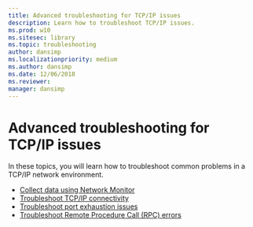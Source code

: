```yaml
---
title: Advanced troubleshooting for TCP/IP issues
description: Learn how to troubleshoot TCP/IP issues.
ms.prod: w10
ms.sitesec: library
ms.topic: troubleshooting
author: dansimp
ms.localizationpriority: medium
ms.author: dansimp
ms.date: 12/06/2018
ms.reviewer: 
manager: dansimp
---
```


# Advanced troubleshooting for TCP/IP issues

In these topics, you will learn how to troubleshoot common problems in a TCP/IP network environment.

- [Collect data using Network Monitor](troubleshoot-tcpip-netmon.md)
- [Troubleshoot TCP/IP connectivity](troubleshoot-tcpip-connectivity.md)
- [Troubleshoot port exhaustion issues](troubleshoot-tcpip-port-exhaust.md)
- [Troubleshoot Remote Procedure Call (RPC) errors](troubleshoot-tcpip-rpc-errors.md)

